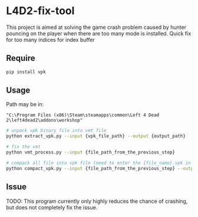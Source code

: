 # L4D2-fix-tool

This project is aimed at solving the game crash problem caused by hunter pouncing on the player when there are too many mode is installed. Quick fix for too many indices for index buffer

## Require

```sh
pip install vpk
```

## Usage

Path may be in: 
```
"C:\Program Files (x86)\Steam\steamapps\common\Left 4 Dead 2\left4dead2\addons\workshop"
```

```sh
# unpack vpk binary file into vmt file
python extract_vpk.py --input {vpk_file_path} --output {output_path}

# fix the vmt
python vmt_process.py --input {file_path_from_the_previous_step}

# compack all file into vpk file (need to enter the {file_name}.vpk in the path)
python compact_vpk.py --input {file_path_from_the_previous_step} --output {original_vpk_path}
```

## Issue

TODO: This program currently only highly reduces the chance of crashing, but does not completely fix the issue.
